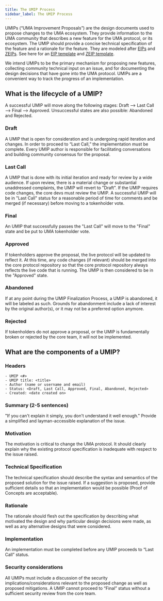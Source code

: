 ```yaml
---
title: The UMIP Process
sidebar_label: The UMIP Process
---
```


UMIPs (“UMA Improvement Proposals”) are the design documents used to propose changes to the UMA ecosystem.
They provide information to the UMA community that describes a new feature for the UMA protocol, or its ecosystem.
The UMIP should provide a concise technical specification of the feature and a rationale for the feature.
They are modeled after [EIPs](https://eips.ethereum.org/) and [ZEIPs](https://blog.0xproject.com/0x-protocol-governance-voting-walkthrough-and-faq-3becfd57a370).
See here for an [EIP template](https://github.com/ethereum/EIPs/blob/master/eip-template.md) and [ZEIP template](https://github.com/0xProject/ZEIPs/blob/master/ISSUE_TEMPLATE.md).

We intend UMIPs to be the primary mechanism for proposing new features, collecting community technical input on an issue, and for documenting the design decisions that have gone into the UMA protocol.
UMIPs are a convenient way to track the progress of an implementation.

## What is the lifecycle of a UMIP?

A successful UMIP will move along the following stages: Draft ⟶ Last Call ⟶ Final ⟶ Approved.
Unsuccessful states are also possible: Abandoned and Rejected.

### Draft

A UMIP that is open for consideration and is undergoing rapid iteration and changes.
In order to proceed to “Last Call,” the implementation must be complete.
Every UMIP author is responsible for facilitating conversations and building community consensus for the proposal.

### Last Call

A UMIP that is done with its initial iteration and ready for review by a wide audience.
If upon review, there is a material change or substantial unaddressed complaints, the UMIP will revert to "Draft".
If the UMIP requires code changes, the core devs must review the UMIP.
A successful UMIP will be in "Last Call" status for a reasonable period of time for comments and be merged (if necessary) before moving to a tokenholder vote.

### Final

An UMIP that successfully passes the "Last Call" will move to the "Final" state and be put to UMA tokenholder vote.

### Approved

If tokenholders approve the proposal, the live protocol will be updated to reflect it. At this time, any code changes (if relevant) should be merged into the core protocol repository so that the core protocol repository always reflects the live code that is running. The UMIP is then considered to be in the "Approved" state.

### Abandoned

If at any point during the UMIP Finalization Process, a UMIP is abandoned, it will be labeled as such.
Grounds for abandonment include a lack of interest by the original author(s), or it may not be a preferred option anymore.

### Rejected

If tokenholders do not approve a proposal, or the UMIP is fundamentally broken or rejected by the core team, it will not be implemented.

## What are the components of a UMIP?

### Headers

```
- UMIP <#>
- UMIP title: <title>
- Author (name or username and email)
- Status: <Draft, Last Call, Approved, Final, Abandoned, Rejected>
- Created: <date created on>
```

### Summary (2-5 sentences)

"If you can't explain it simply, you don't understand it well enough."
Provide a simplified and layman-accessible explanation of the issue.

### Motivation

The motivation is critical to change the UMA protocol.
It should clearly explain why the existing protocol specification is inadequate with respect to the issue raised.

### Technical Specification

The technical specification should describe the syntax and semantics of the proposed solution for the issue raised.
If a suggestion is proposed, provide sufficient details so that an implementation would be possible (Proof of Concepts are acceptable).

### Rationale

The rationale should flesh out the specification by describing what motivated the design and why particular design decisions were made, as well as any alternative designs that were considered.

### Implementation

An implementation must be completed before any UMIP proceeds to “Last Call” status.

### Security considerations

All UMIPs must include a discussion of the security implications/considerations relevant to the proposed change as well as proposed mitigations.
A UMIP cannot proceed to “Final” status without a sufficient security review from the core team.

